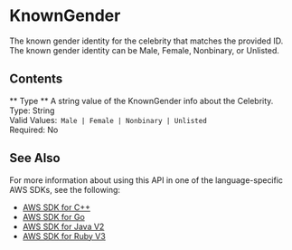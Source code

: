 # KnownGender<a name="API_KnownGender"></a>

The known gender identity for the celebrity that matches the provided ID\. The known gender identity can be Male, Female, Nonbinary, or Unlisted\.

## Contents<a name="API_KnownGender_Contents"></a>

 ** Type **   <a name="rekognition-Type-KnownGender-Type"></a>
A string value of the KnownGender info about the Celebrity\.  
Type: String  
Valid Values:` Male | Female | Nonbinary | Unlisted`   
Required: No

## See Also<a name="API_KnownGender_SeeAlso"></a>

For more information about using this API in one of the language\-specific AWS SDKs, see the following:
+  [ AWS SDK for C\+\+](https://docs.aws.amazon.com/goto/SdkForCpp/rekognition-2016-06-27/KnownGender) 
+  [ AWS SDK for Go](https://docs.aws.amazon.com/goto/SdkForGoV1/rekognition-2016-06-27/KnownGender) 
+  [ AWS SDK for Java V2](https://docs.aws.amazon.com/goto/SdkForJavaV2/rekognition-2016-06-27/KnownGender) 
+  [ AWS SDK for Ruby V3](https://docs.aws.amazon.com/goto/SdkForRubyV3/rekognition-2016-06-27/KnownGender) 